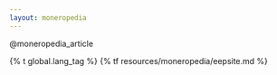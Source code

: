 ```yaml
---
layout: moneropedia
---
```


@moneropedia_article

{% t global.lang_tag %}
{% tf resources/moneropedia/eepsite.md %}
